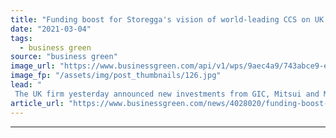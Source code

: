 ```yaml
---
title: "Funding boost for Storegga's vision of world-leading CCS on UK shores"
date: "2021-03-04"
tags: 
  - business green
source: "business green"
image_url: "https://www.businessgreen.com/api/v1/wps/9aec4a9/743abce9-e706-4f4c-a8d6-f30c7a9fb531/3/smoking-chimney-pollution-185x114.jpg"
image_fp: "/assets/img/post_thumbnails/126.jpg"
lead: "
 The UK firm yesterday announced new investments from GIC, Mitsui and Macquarie ..."
article_url: "https://www.businessgreen.com/news/4028020/funding-boost-storegga-vision-world-leading-ccs-uk-shores"
---
```


---

